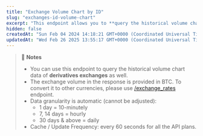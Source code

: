 ```yaml
---
title: "Exchange Volume Chart by ID"
slug: "exchanges-id-volume-chart"
excerpt: "This endpoint allows you to **query the historical volume chart data with time in UNIX and trading volume data in BTC based on exchange’s ID**"
hidden: false
createdAt: "Sun Feb 04 2024 14:18:21 GMT+0000 (Coordinated Universal Time)"
updatedAt: "Wed Feb 26 2025 13:55:17 GMT+0000 (Coordinated Universal Time)"
---
```

> 📘 **Notes**
> 
> - You can use this endpoint to query the historical volume chart data of **derivatives exchanges** as well.
> - The exchange volume in the response is provided in BTC. To convert it to other currencies, please use [/exchange_rates](/reference/exchange-rates) endpoint.
> - Data granularity is automatic (cannot be adjusted):
>   - 1 day = 10-minutely
>   - 7, 14 days = hourly
>   - 30 days & above = daily
> - Cache / Update Frequency: every 60 seconds for all the API plans.

